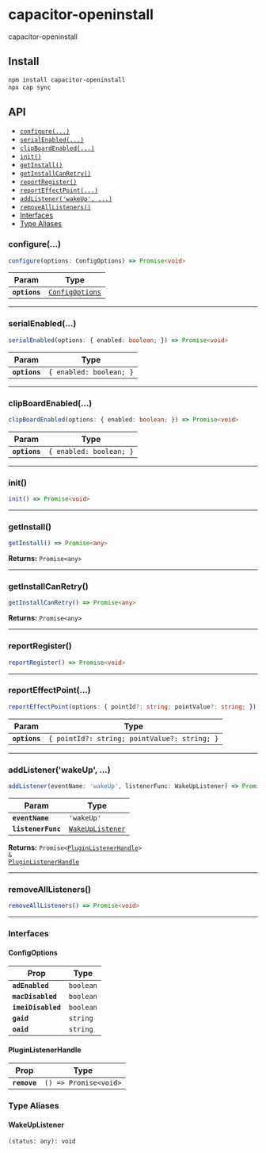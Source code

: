 # capacitor-openinstall

capacitor-openinstall

## Install

```bash
npm install capacitor-openinstall
npx cap sync
```

## API

<docgen-index>

* [`configure(...)`](#configure)
* [`serialEnabled(...)`](#serialenabled)
* [`clipBoardEnabled(...)`](#clipboardenabled)
* [`init()`](#init)
* [`getInstall()`](#getinstall)
* [`getInstallCanRetry()`](#getinstallcanretry)
* [`reportRegister()`](#reportregister)
* [`reportEffectPoint(...)`](#reporteffectpoint)
* [`addListener('wakeUp', ...)`](#addlistenerwakeup)
* [`removeAllListeners()`](#removealllisteners)
* [Interfaces](#interfaces)
* [Type Aliases](#type-aliases)

</docgen-index>

<docgen-api>
<!--Update the source file JSDoc comments and rerun docgen to update the docs below-->

### configure(...)

```typescript
configure(options: ConfigOptions) => Promise<void>
```

| Param         | Type                                                    |
| ------------- | ------------------------------------------------------- |
| **`options`** | <code><a href="#configoptions">ConfigOptions</a></code> |

--------------------


### serialEnabled(...)

```typescript
serialEnabled(options: { enabled: boolean; }) => Promise<void>
```

| Param         | Type                               |
| ------------- | ---------------------------------- |
| **`options`** | <code>{ enabled: boolean; }</code> |

--------------------


### clipBoardEnabled(...)

```typescript
clipBoardEnabled(options: { enabled: boolean; }) => Promise<void>
```

| Param         | Type                               |
| ------------- | ---------------------------------- |
| **`options`** | <code>{ enabled: boolean; }</code> |

--------------------


### init()

```typescript
init() => Promise<void>
```

--------------------


### getInstall()

```typescript
getInstall() => Promise<any>
```

**Returns:** <code>Promise&lt;any&gt;</code>

--------------------


### getInstallCanRetry()

```typescript
getInstallCanRetry() => Promise<any>
```

**Returns:** <code>Promise&lt;any&gt;</code>

--------------------


### reportRegister()

```typescript
reportRegister() => Promise<void>
```

--------------------


### reportEffectPoint(...)

```typescript
reportEffectPoint(options: { pointId?: string; pointValue?: string; }) => Promise<void>
```

| Param         | Type                                                    |
| ------------- | ------------------------------------------------------- |
| **`options`** | <code>{ pointId?: string; pointValue?: string; }</code> |

--------------------


### addListener('wakeUp', ...)

```typescript
addListener(eventName: 'wakeUp', listenerFunc: WakeUpListener) => Promise<PluginListenerHandle> & PluginListenerHandle
```

| Param              | Type                                                      |
| ------------------ | --------------------------------------------------------- |
| **`eventName`**    | <code>'wakeUp'</code>                                     |
| **`listenerFunc`** | <code><a href="#wakeuplistener">WakeUpListener</a></code> |

**Returns:** <code>Promise&lt;<a href="#pluginlistenerhandle">PluginListenerHandle</a>&gt; & <a href="#pluginlistenerhandle">PluginListenerHandle</a></code>

--------------------


### removeAllListeners()

```typescript
removeAllListeners() => Promise<void>
```

--------------------


### Interfaces


#### ConfigOptions

| Prop               | Type                 |
| ------------------ | -------------------- |
| **`adEnabled`**    | <code>boolean</code> |
| **`macDisabled`**  | <code>boolean</code> |
| **`imeiDisabled`** | <code>boolean</code> |
| **`gaid`**         | <code>string</code>  |
| **`oaid`**         | <code>string</code>  |


#### PluginListenerHandle

| Prop         | Type                                      |
| ------------ | ----------------------------------------- |
| **`remove`** | <code>() =&gt; Promise&lt;void&gt;</code> |


### Type Aliases


#### WakeUpListener

<code>(status: any): void</code>

</docgen-api>
